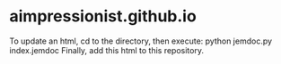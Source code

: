 # aimpressionist.github.io

To update an html, cd to the directory, then execute: python jemdoc.py index.jemdoc
Finally, add this html to this repository.
